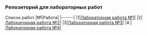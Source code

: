 ### Репозиторий для лабораторных работ

Список работ
|№|Работа|
|------|
|1|[Лабораторная работа №1](https://github.com/Y0TRA/ITMO_FSPO_DataBases_2020-2021/tree/master/students/y2337/Sokolova_Lolita/Lab1)|
|2|[Лабораторная работа №2](https://github.com/Y0TRA/ITMO_FSPO_DataBases_2020-2021/tree/master/students/y2337/Sokolova_Lolita/Lab2)|
|3|[Лабораторная работа №3](https://github.com/Y0TRA/ITMO_FSPO_DataBases_2020-2021/tree/master/students/y2337/Sokolova_Lolita/Lab3)|
|4.|[Лабораторная работа №4](https://github.com/Y0TRA/ITMO_FSPO_DataBases_2020-2021/tree/master/students/y2337/Sokolova_Lolita/Lab4)|

